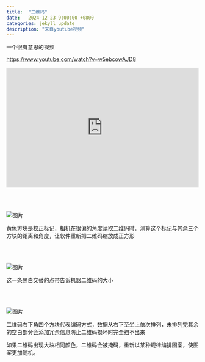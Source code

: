 ```yaml
---
title:  "二维码"
date:   2024-12-23 9:00:00 +0800
categories: jekyll update
description: "来自youtube视频"
---
```


一个很有意思的视频

https://www.youtube.com/watch?v=w5ebcowAJD8

<div class="video-container" style="
    position: relative;
    padding-bottom:56.25%;
    padding-top:30px;
    height:0;
    overflow:hidden;
">
<iframe
  src="https://www.youtube.com/embed/w5ebcowAJD8"
  width="560"
  height="315"
  frameborder="0"
  allowfullscreen=""
  style="
    position: absolute;
    top:0;
    left:0;
    width:100%;
    height:100%;
">
</iframe>
</div>


<br/><br/>

![图片]({{site.baseurl}}/assets/img/2024122301.png)

 黄色方块是校正标记，相机在很偏的角度读取二维码时，测算这个标记与其余三个方块的距离和角度，让软件重新把二维码缩放成正方形

<br/><br/>

![图片]({{site.baseurl}}/assets/img/2024122302.png)

 这一条黑白交替的点带告诉机器二维码的大小

<br/><br/>

![图片]({{site.baseurl}}/assets/img/2024122303.png)

 二维码右下角四个方块代表编码方式，数据从右下至坐上依次排列，未排列完其余的空白部分会添加冗余信息防止二维码损坏时完全扫不出来

 如果二维码出现大块相同颜色，二维码会被掩码，重新以某种规律编排图案，使图案更加随机。
